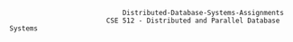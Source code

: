                                 Distributed-Database-Systems-Assignments
                            CSE 512 - Distributed and Parallel Database Systems
